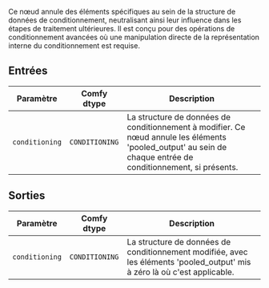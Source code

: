 Ce nœud annule des éléments spécifiques au sein de la structure de données de conditionnement, neutralisant ainsi leur influence dans les étapes de traitement ultérieures. Il est conçu pour des opérations de conditionnement avancées où une manipulation directe de la représentation interne du conditionnement est requise.

## Entrées

| Paramètre | Comfy dtype                | Description |
|-----------|----------------------------|-------------|
| `conditioning` | `CONDITIONING` | La structure de données de conditionnement à modifier. Ce nœud annule les éléments 'pooled_output' au sein de chaque entrée de conditionnement, si présents. |

## Sorties

| Paramètre | Comfy dtype                | Description |
|-----------|----------------------------|-------------|
| `conditioning` | `CONDITIONING` | La structure de données de conditionnement modifiée, avec les éléments 'pooled_output' mis à zéro là où c'est applicable. |
